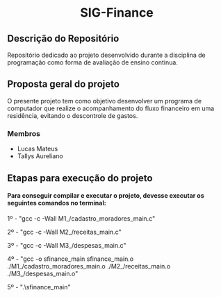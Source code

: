 <h1 align = "center">SIG-Finance</h1>

## Descrição do Repositório

Repositório dedicado ao projeto desenvolvido durante a disciplina de programação como forma de avaliação de ensino continua.

## Proposta geral do projeto

O presente projeto tem como objetivo desenvolver um programa de computador que realize o acompanhamento do fluxo financeiro em uma residência, evitando o descontrole de gastos.

### Membros

- Lucas Mateus
- Tallys Aureliano

## Etapas para execução do projeto

#### Para conseguir compilar e executar o projeto, devesse executar os seguintes comandos no terminal:

1º - "gcc -c -Wall M1_/cadastro_moradores_main.c"

2º - "gcc -c -Wall M2_/receitas_main.c"

3º - "gcc -c -Wall M3_/despesas_main.c"

4º - "gcc -o sfinance_main sfinance_main.o ./M1_/cadastro_moradores_main.o ./M2_/receitas_main.o ./M3_/despesas_main.o"

5º - ".\sfinance_main"
